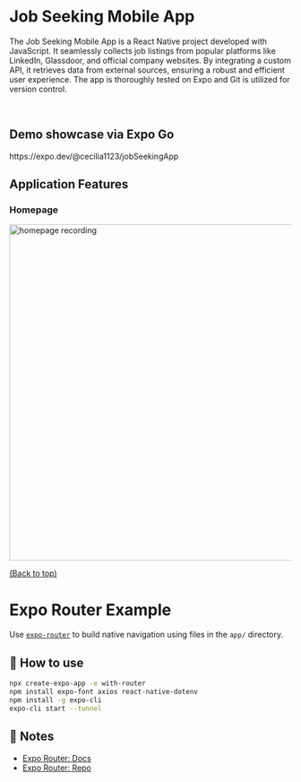 <div align="left">

  <h1>Job Seeking Mobile App</h1>

  <p>
The Job Seeking Mobile App is a React Native project developed with JavaScript. It seamlessly collects job listings from popular platforms like LinkedIn, Glassdoor, and official company websites. By integrating a custom API, it retrieves data from external sources, ensuring a robust and efficient user experience. The app is thoroughly tested on Expo and Git is utilized for version control.
  </p>

<br />

<h2>Demo showcase via Expo Go</h2>
https://expo.dev/@cecilia1123/jobSeekingApp


<!-- Application Features -->
## Application Features

### Homepage
<img src="./gif/1.gif" alt="homepage recording" height="600">
  
[(Back to top)](#table-of-contents)


# Expo Router Example

Use [`expo-router`](https://expo.github.io/router) to build native navigation using files in the `app/` directory.

## 🚀 How to use

```sh
npx create-expo-app -e with-router
npm install expo-font axios react-native-dotenv
npm install -g expo-cli
expo-cli start --tunnel
```

## 📝 Notes

- [Expo Router: Docs](https://expo.github.io/router)
- [Expo Router: Repo](https://github.com/expo/router)
